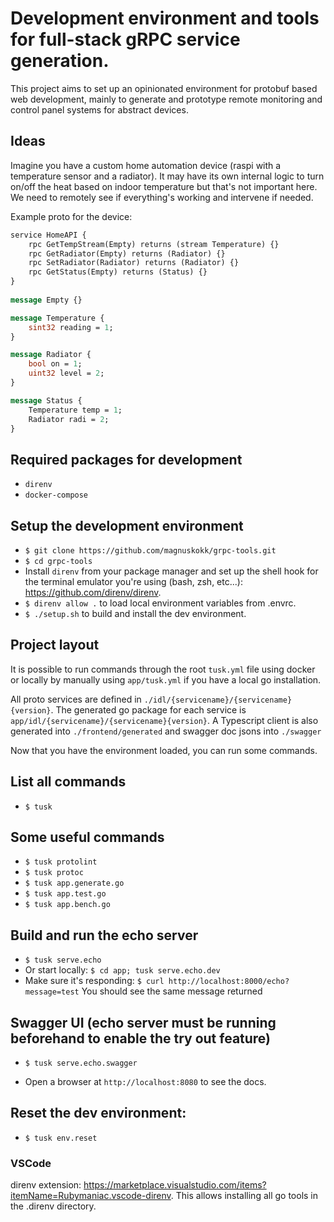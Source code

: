 # Development environment and tools for full-stack gRPC service generation.

This project aims to set up an opinionated environment for protobuf based web development, mainly to generate and prototype remote monitoring and control panel systems for abstract devices.

## Ideas

Imagine you have a custom home automation device (raspi with a temperature sensor and a radiator). It may have its own internal logic to turn on/off the heat based on indoor temperature but that's not important here. We need to remotely see if everything's working and intervene if needed.

Example proto for the device:
```protobuf
service HomeAPI {
    rpc GetTempStream(Empty) returns (stream Temperature) {}
    rpc GetRadiator(Empty) returns (Radiator) {}
    rpc SetRadiator(Radiator) returns (Radiator) {}
    rpc GetStatus(Empty) returns (Status) {}
}
  
message Empty {}

message Temperature {
    sint32 reading = 1;
}

message Radiator {
    bool on = 1;
    uint32 level = 2;
}

message Status {
    Temperature temp = 1;
    Radiator radi = 2;
}
```

## Required packages for development
* `direnv`
* `docker-compose`

## Setup the development environment
* `$ git clone https://github.com/magnuskokk/grpc-tools.git`
* `$ cd grpc-tools`
* Install `direnv` from your package manager and set up the shell hook for the terminal emulator you're using (bash, zsh, etc...): https://github.com/direnv/direnv.
* `$ direnv allow .` to load local environment variables from .envrc.
* `$ ./setup.sh` to build and install the dev environment.

## Project layout
It is possible to run commands through the root `tusk.yml` file using docker or locally by manually using `app/tusk.yml` if you have a local go installation.

All proto services are defined in `./idl/{servicename}/{servicename}{version}`. The generated go package for each service is `app/idl/{servicename}/{servicename}{version}`. A Typescript client is also generated into `./frontend/generated` and swagger doc jsons into `./swagger`

Now that you have the environment loaded, you can run some commands.

## List all commands
* `$ tusk`

## Some useful commands
* `$ tusk protolint`
* `$ tusk protoc`
* `$ tusk app.generate.go`
* `$ tusk app.test.go`
* `$ tusk app.bench.go`

## Build and run the echo server
* `$ tusk serve.echo`
* Or start locally: `$ cd app; tusk serve.echo.dev`
* Make sure it's responding: `$ curl http://localhost:8000/echo?message=test` You should see the same message returned

## Swagger UI (echo server must be running beforehand to enable the try out feature)
* `$ tusk serve.echo.swagger`

* Open a browser at `http://localhost:8080` to see the docs.

## Reset the dev environment:
* `$ tusk env.reset`

### VSCode
direnv extension: https://marketplace.visualstudio.com/items?itemName=Rubymaniac.vscode-direnv. This allows installing all go tools in the .direnv directory.
